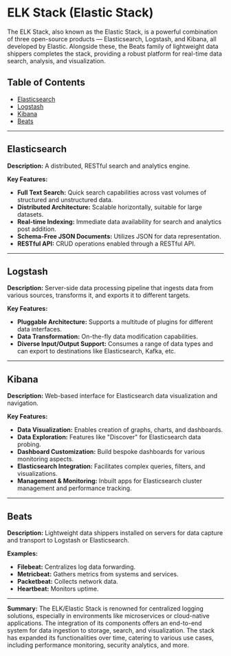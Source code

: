 # ELK Stack (Elastic Stack)

The ELK Stack, also known as the Elastic Stack, is a powerful combination of three open-source products — Elasticsearch, Logstash, and Kibana, all developed by Elastic. Alongside these, the Beats family of lightweight data shippers completes the stack, providing a robust platform for real-time data search, analysis, and visualization.

## Table of Contents

- [Elasticsearch](#elasticsearch)
- [Logstash](#logstash)
- [Kibana](#kibana)
- [Beats](#beats)

---

## Elasticsearch

**Description:** A distributed, RESTful search and analytics engine.

**Key Features:**
- **Full Text Search:** Quick search capabilities across vast volumes of structured and unstructured data.
- **Distributed Architecture:** Scalable horizontally, suitable for large datasets.
- **Real-time Indexing:** Immediate data availability for search and analytics post addition.
- **Schema-Free JSON Documents:** Utilizes JSON for data representation.
- **RESTful API:** CRUD operations enabled through a RESTful API.

---

## Logstash

**Description:** Server-side data processing pipeline that ingests data from various sources, transforms it, and exports it to different targets.

**Key Features:**
- **Pluggable Architecture:** Supports a multitude of plugins for different data interfaces.
- **Data Transformation:** On-the-fly data modification capabilities.
- **Diverse Input/Output Support:** Consumes a range of data types and can export to destinations like Elasticsearch, Kafka, etc.

---

## Kibana

**Description:** Web-based interface for Elasticsearch data visualization and navigation.

**Key Features:**
- **Data Visualization:** Enables creation of graphs, charts, and dashboards.
- **Data Exploration:** Features like "Discover" for Elasticsearch data probing.
- **Dashboard Customization:** Build bespoke dashboards for various monitoring aspects.
- **Elasticsearch Integration:** Facilitates complex queries, filters, and visualizations.
- **Management & Monitoring:** Inbuilt apps for Elasticsearch cluster management and performance tracking.

---

## Beats

**Description:** Lightweight data shippers installed on servers for data capture and transport to Logstash or Elasticsearch.

**Examples:**
- **Filebeat:** Centralizes log data forwarding.
- **Metricbeat:** Gathers metrics from systems and services.
- **Packetbeat:** Collects network data.
- **Heartbeat:** Monitors uptime.

---

**Summary:** The ELK/Elastic Stack is renowned for centralized logging solutions, especially in environments like microservices or cloud-native applications. The integration of its components offers an end-to-end system for data ingestion to storage, search, and visualization. The stack has expanded its functionalities over time, catering to various use cases, including performance monitoring, security analytics, and more.
